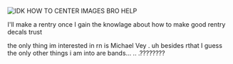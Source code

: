 

<!--
**12d94m/12d94m** is a ✨ _special_ ✨ repository because its `README.md` (this file) appears on your GitHub profile.

Here are some ideas to get you started:

- 🔭 I’m currently working on ...
- 🌱 I’m currently learning ...
- 👯 I’m looking to collaborate on ...
- 🤔 I’m looking for help with ...
- 💬 Ask me about ...
- 📫 How to reach me: ...
- 😄 Pronouns: ...
- ⚡ Fun fact: ...
-->
![IDK HOW TO CENTER IMAGES BRO HELP](https://i.pinimg.com/564x/60/14/6a/60146a4664f72880eba337c0bf032545.jpg)

I'll make a rentry once I gain the knowlage about how to make good rentry decals trust

the only thing im interested in rn is Michael Vey . uh besides rthat I guess the only other things i am into are bands... .. .????????

